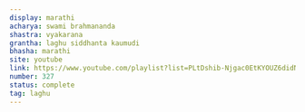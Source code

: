 ```yaml
---
display: marathi
acharya: swami brahmananda
shastra: vyakarana
grantha: laghu siddhanta kaumudi
bhasha: marathi
site: youtube
link: https://www.youtube.com/playlist?list=PLtDshib-Njgac0EtKYOUZ6didNP4mARPU
number: 327
status: complete
tag: laghu
---
```

